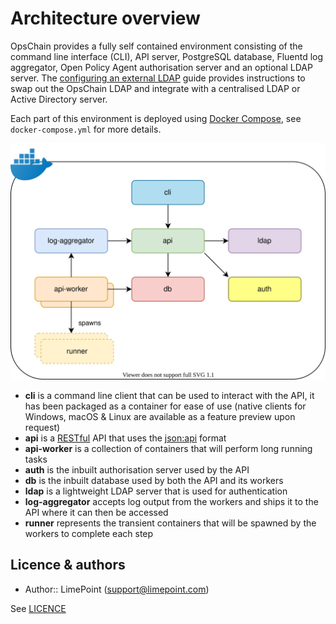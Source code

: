 # Architecture overview

OpsChain provides a fully self contained environment consisting of the command line interface (CLI), API server, PostgreSQL database, Fluentd log aggregator, Open Policy Agent authorisation server and an optional LDAP server. The [configuring an external LDAP](../operations/configuring_external_ldap.md) guide provides instructions to swap out the OpsChain LDAP and integrate with a centralised LDAP or Active Directory server.

Each part of this environment is deployed using [Docker Compose](https://docs.docker.com/compose/), see `docker-compose.yml` for more details.

<p align="center">
  <img alt="OpsChain containers" src="opschain-release-containers.svg">
</p>

- **cli** is a command line client that can be used to interact with the API, it has been packaged as a container for ease of use (native clients for Windows, macOS & Linux are available as a feature preview upon request)
- **api** is a [RESTful](https://en.wikipedia.org/wiki/Representational_state_transfer) API that uses the [json:api](https://jsonapi.org/) format
- **api-worker** is a collection of containers that will perform long running tasks
- **auth** is the inbuilt authorisation server used by the API
- **db** is the inbuilt database used by both the API and its workers
- **ldap** is a lightweight LDAP server that is used for authentication
- **log-aggregator** accepts log output from the workers and ships it to the API where it can then be accessed
- **runner** represents the transient containers that will be spawned by the workers to complete each step

## Licence & authors

- Author:: LimePoint (support@limepoint.com)

See [LICENCE](../../LICENCE)
